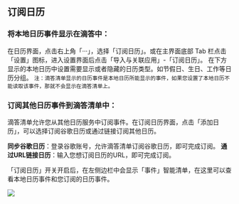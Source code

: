 ## 订阅日历

### 将本地日历事件显示在滴答中：
  在日历界面，点击右上角「···」，选择「订阅日历」。或在主界面底部 Tab 栏点击「设置」图标，进入设置界面后点击「导入与关联应用」-「订阅日历」。 在下方显示的本地日历中设置需要显示或者隐藏的日历类型。如节假日、生日、工作等日历分组。
  `注：滴答清单显示的日历事件是本地日历所能显示的事件，如果您设置了本地日历不能读取该事件，那就不会显示在滴答清单上。`

### 订阅其他日历事件到滴答清单中：
  滴答清单允许您从其他日历服务中订阅事件。在订阅日历界面，点击「添加日历」，可以选择订阅谷歌日历或通过链接订阅其他日历。

**同步谷歌日历**：登录谷歌账号，允许滴答清单订阅谷歌日历，即可完成订阅。 
**通过URL链接日历**：输入您想订阅日历的URL，即可完成订阅。

「订阅日历」开关开启后，在左侧边栏中会显示「事件」智能清单，在这里可以查看本地日历事件和您订阅的日历事件。

![](../images/android/subscribe.png)